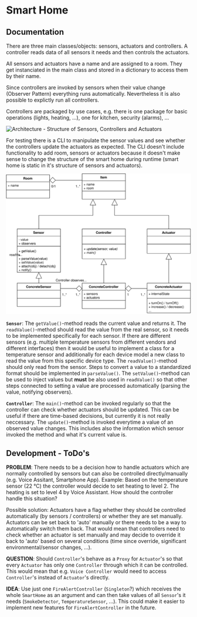 # Smart Home

## Documentation

There are three main classes/objects: sensors, actuators and controllers.
A controller reads data of all sensors it needs and then controls the actuators.

All sensors and actuators have a name and are assigned to a room.
They get instanciated in the main class and stored in a dictionary to access them by their name.

Since controllers are invoked by sensors when their value change (Observer Pattern) everything runs automatically.
Nevertheless it is also possible to explictly run all controllers.

Controllers are packaged by use cases, e.g. there is one package for basic operations (lights, heating, ...), one for kitchen, security (alarms), ...

![Architecture - Structure of Sensors, Controllers and Actuators](../presentations/architecture_sensor_controller_actuator.svg)

For testing there is a CLI to manipulate the sensor values and see whether the controllers update the actuators as expected.
The CLI doesn't include functionality to add room, sensors or actuators because it doesn't make sense to change the structure of the smart home during runtime (smart home is static in it's structure of sensors and actuators).

![UML Diagram of Smart Home](../presentations/uml_2020-01-23.svg)

**`Sensor`**:
The `getValue()`-method reads the current value and returns it.
The `readValue()`-method should read the value from the real sensor, so it needs to be implemented specifically for each sensor.
If there are different sensors (e.g. multiple temperature sensors from different vendors and different interfaces) then it would be useful to implement a class for a temperature sensor and additionally for each device model a new class to read the value from this specific device type.
The `readValue()`-method should only read from the sensor.
Steps to convert a value to a standardized format should be implemented in `parseValue()`.
The `setValue()`-method can be used to inject values but **must** be also used in `readValue()` so that other steps connected to setting a value are processed automatically (parsing the value, notifying observers).

**`Controller`**:
The `main()`-method can be invoked regularly so that the controller can check whether actuators should be updated.
This can be useful if there are time-based decisions, but currently it is not really neccessary.
The `update()`-method is invoked everytime a value of an observed value changes.
This includes also the information which sensor invoked the method and what it's current value is.

## Development - ToDo's

**PROBLEM**:
There needs to be a decision how to handle actuators which are normally controlled by sensors but can also be controlled directly/manually (e.g. Voice Assitant, Smartphone App).
Example: Based on the temperature sensor (22 °C) the controller would decide to set heating to level 2.
The heating is set to level 4 by Voice Assistant.
How should the controller handle this situation?

Possible solution:
Actuators have a flag whether they should be controlled automatically (by sensors / controllers) or whether they are set manually.
Actuators can be set back to 'auto' manually or there needs to be a way to automatically switch them back.
That would mean that controllers need to check whether an actuator is set manually and may decide to override it back to 'auto' based on several conditions (time since override, significant environmental/sensor changes, ...).

**QUESTION**:
Should `Controller`'s behave as a `Proxy` for `Actuator`'s so that every `Actuator` has only one `Controller` through which it can be controlled.
This would mean that e.g. `Voice Controller` would need to access `Controller`'s instead of `Actuator`'s directly.

**IDEA**:
Use just one `FireAlertController` (`Singleton`?) which receives the whole `SmartHome` as an argument and can then take values of all `Sensor`'s it needs (`SmokeDetector`, `TemperatureSensor`, ...).
This could make it easier to implement new features for `FireAlertController` in the future.
